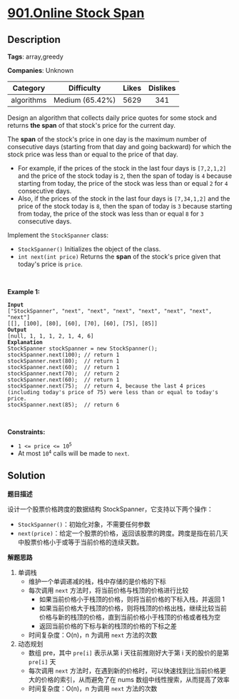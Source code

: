# [901.Online Stock Span](https://leetcode.com/problems/online-stock-span/description/)

## Description

**Tags**: array,greedy

**Companies**: Unknown

|  Category  |   Difficulty    | Likes | Dislikes |
| :--------: | :-------------: | :---: | :------: |
| algorithms | Medium (65.42%) | 5629  |   341    |

<p>Design an algorithm that collects daily price quotes for some stock and returns <strong>the span</strong> of that stock&#39;s price for the current day.</p>
<p>The <strong>span</strong> of the stock&#39;s price in one day is the maximum number of consecutive days (starting from that day and going backward) for which the stock price was less than or equal to the price of that day.</p>
<ul>
  <li>For example, if the prices of the stock in the last four days is <code>[7,2,1,2]</code> and the price of the stock today is <code>2</code>, then the span of today is <code>4</code> because starting from today, the price of the stock was less than or equal <code>2</code> for <code>4</code> consecutive days.</li>
  <li>Also, if the prices of the stock in the last four days is <code>[7,34,1,2]</code> and the price of the stock today is <code>8</code>, then the span of today is <code>3</code> because starting from today, the price of the stock was less than or equal <code>8</code> for <code>3</code> consecutive days.</li>
</ul>
<p>Implement the <code>StockSpanner</code> class:</p>
<ul>
  <li><code>StockSpanner()</code> Initializes the object of the class.</li>
  <li><code>int next(int price)</code> Returns the <strong>span</strong> of the stock&#39;s price given that today&#39;s price is <code>price</code>.</li>
</ul>
<p>&nbsp;</p>
<p><strong class="example">Example 1:</strong></p>
<pre><code><strong>Input</strong>
[&quot;StockSpanner&quot;, &quot;next&quot;, &quot;next&quot;, &quot;next&quot;, &quot;next&quot;, &quot;next&quot;, &quot;next&quot;, &quot;next&quot;]
[[], [100], [80], [60], [70], [60], [75], [85]]
<strong>Output</strong>
[null, 1, 1, 1, 2, 1, 4, 6]
<strong>Explanation</strong>
StockSpanner stockSpanner = new StockSpanner();
stockSpanner.next(100); // return 1
stockSpanner.next(80);  // return 1
stockSpanner.next(60);  // return 1
stockSpanner.next(70);  // return 2
stockSpanner.next(60);  // return 1
stockSpanner.next(75);  // return 4, because the last 4 prices (including today&#39;s price of 75) were less than or equal to today&#39;s price.
stockSpanner.next(85);  // return 6</code></pre>
<p>&nbsp;</p>
<p><strong>Constraints:</strong></p>
<ul>
  <li><code>1 &lt;= price &lt;= 10<sup>5</sup></code></li>
  <li>At most <code>10<sup>4</sup></code> calls will be made to <code>next</code>.</li>
</ul>

## Solution

**题目描述**

设计一个股票价格跨度的数据结构 StockSpanner，它支持以下两个操作：

- `StockSpanner()`：初始化对象，不需要任何参数
- `next(price)`：给定一个股票的价格，返回该股票的跨度。跨度是指在前几天中股票价格小于或等于当前价格的连续天数。

**解题思路**

1. 单调栈
   - 维护一个单调递减的栈，栈中存储的是价格的下标
   - 每次调用 `next` 方法时，将当前价格与栈顶的价格进行比较
     - 如果当前价格小于栈顶的价格，则将当前价格的下标入栈，并返回 1
     - 如果当前价格大于栈顶的价格，则将栈顶的价格出栈，继续比较当前价格与新的栈顶的价格，直到当前价格小于栈顶的价格或者栈为空
     - 返回当前价格的下标与新的栈顶的价格的下标之差
   - 时间复杂度：O(n)，n 为调用 `next` 方法的次数
2. 动态规划
   - 数组 pre，其中 `pre[i]` 表示从第 i 天往前推刚好大于第 i 天的股价的是第 `pre[i]` 天
   - 每次调用 `next` 方法时，在遇到新的价格时，可以快速找到比当前价格更大的价格的索引，从而避免了在 nums 数组中线性搜索，从而提高了效率
   - 时间复杂度：O(n)，n 为调用 `next` 方法的次数
